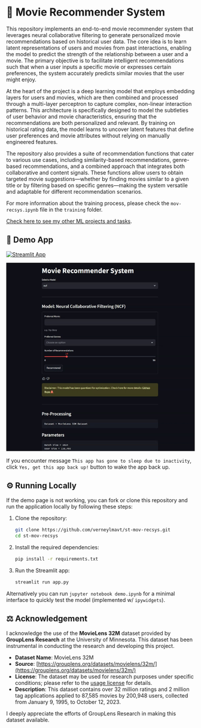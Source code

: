 # 🍿 Movie Recommender System

This repository implements an end-to-end movie recommender system that leverages neural collaborative filtering to generate personalized movie recommendations based on historical user data. The core idea is to learn latent representations of users and movies from past interactions, enabling the model to predict the strength of the relationship between a user and a movie. The primary objective is to facilitate intelligent recommendations such that when a user inputs a specific movie or expresses certain preferences, the system accurately predicts similar movies that the user might enjoy.

At the heart of the project is a deep learning model that employs embedding layers for users and movies, which are then combined and processed through a multi-layer perceptron to capture complex, non-linear interaction patterns. This architecture is specifically designed to model the subtleties of user behavior and movie characteristics, ensuring that the recommendations are both personalized and relevant. By training on historical rating data, the model learns to uncover latent features that define user preferences and movie attributes without relying on manually engineered features.

The repository also provides a suite of recommendation functions that cater to various use cases, including similarity-based recommendations, genre-based recommendations, and a combined approach that integrates both collaborative and content signals. These functions allow users to obtain targeted movie suggestions—whether by finding movies similar to a given title or by filtering based on specific genres—making the system versatile and adaptable for different recommendation scenarios.

For more information about the training process, please check the `mov-recsys.ipynb` file in the `training` folder.

[Check here to see my other ML projects and tasks](https://github.com/verneylmavt/ml-model).

## 🎈 Demo App

[![Streamlit App](https://static.streamlit.io/badges/streamlit_badge_black_white.svg)](https://verneylogyt-mov-recsys.streamlit.app/)

![Demo GIF](https://github.com/verneylmavt/st-mov-recsys/blob/main/assets/demo.gif)

<!-- <img src="https://github.com/verneylmavt/st-mov-recsys/blob/main/assets/demo.gif" alt="Demo GIF" width="750" height="750"> -->

If you encounter message `This app has gone to sleep due to inactivity`, click `Yes, get this app back up!` button to wake the app back up.

<!-- [https://verneylogyt.streamlit.app/](https://verneylogyt.streamlit.app/) -->

## ⚙️ Running Locally

If the demo page is not working, you can fork or clone this repository and run the application locally by following these steps:

<!-- ### Prerequisites

Ensure you have the following installed:

- Python 3.8 or later
- pip (Python Package Installer)

### Installation Steps -->

1. Clone the repository:

   ```bash
   git clone https://github.com/verneylmavt/st-mov-recsys.git
   cd st-mov-recsys
   ```

2. Install the required dependencies:

   ```bash
   pip install -r requirements.txt
   ```

3. Run the Streamlit app:
   ```bash
   streamlit run app.py
   ```

Alternatively you can run `jupyter notebook demo.ipynb` for a minimal interface to quickly test the model (implemented w/ `ipywidgets`).

## ⚖️ Acknowledgement

I acknowledge the use of the **MovieLens 32M** dataset provided by **GroupLens Research** at the University of Minnesota. This dataset has been instrumental in conducting the research and developing this project.

- **Dataset Name**: MovieLens 32M
- **Source**: [https://grouplens.org/datasets/movielens/32m/](https://grouplens.org/datasets/movielens/32m/)
- **License**: The dataset may be used for research purposes under specific conditions; please refer to the [usage license](https://files.grouplens.org/datasets/movielens/ml-32m-README.html#usage-license) for details.
- **Description**: This dataset contains over 32 million ratings and 2 million tag applications applied to 87,585 movies by 200,948 users, collected from January 9, 1995, to October 12, 2023.

I deeply appreciate the efforts of GroupLens Research in making this dataset available.
